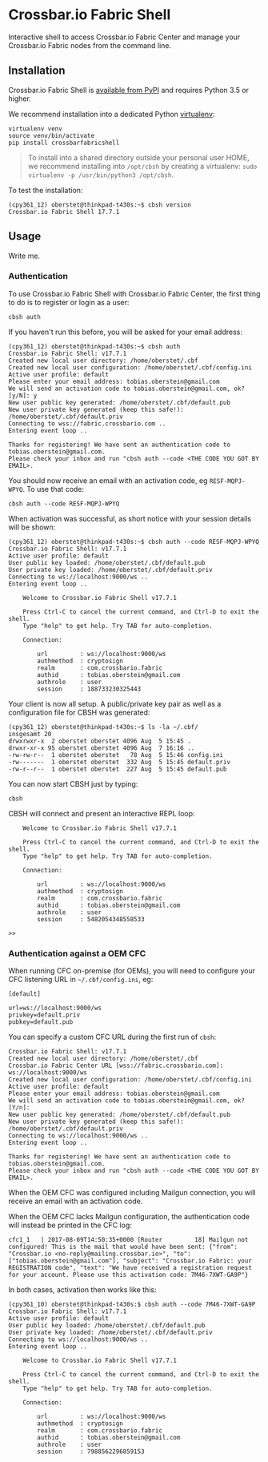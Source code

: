 # Crossbar.io Fabric Shell

Interactive shell to access Crossbar.io Fabric Center and manage your Crossbar.io Fabric nodes from the command line.

## Installation

Crossbar.io Fabric Shell is [available from PyPI](https://pypi.python.org/pypi/crossbarfabricshell) and requires Python 3.5 or higher.

We recommend installation into a dedicated Python [virtualenv](https://virtualenv.pypa.io/en/stable/):

```console
virtualenv venv
source venv/bin/activate
pip install crossbarfabricshell
```

> To install into a shared directory outside your personal user HOME, we recommend installing into `/opt/cbsh` by creating a virtualenv: `sudo virtualenv -p /usr/bin/python3 /opt/cbsh`.

To test the installation:

```consoleb
(cpy361_12) oberstet@thinkpad-t430s:~$ cbsh version
Crossbar.io Fabric Shell 17.7.1
```

## Usage

Write me.


### Authentication

To use Crossbar.io Fabric Shell with Crossbar.io Fabric Center, the first thing to do is to register or login as a user:

```console
cbsh auth
```

If you haven't run this before, you will be asked for your email address:

```console
(cpy361_12) oberstet@thinkpad-t430s:~$ cbsh auth
Crossbar.io Fabric Shell: v17.7.1
Created new local user directory: /home/oberstet/.cbf
Created new local user configuration: /home/oberstet/.cbf/config.ini
Active user profile: default
Please enter your email address: tobias.oberstein@gmail.com
We will send an activation code to tobias.oberstein@gmail.com, ok? [y/N]: y
New user public key generated: /home/oberstet/.cbf/default.pub
New user private key generated (keep this safe!): /home/oberstet/.cbf/default.priv
Connecting to wss://fabric.crossbario.com ..
Entering event loop ..

Thanks for registering! We have sent an authentication code to tobias.oberstein@gmail.com.
Please check your inbox and run "cbsh auth --code <THE CODE YOU GOT BY EMAIL>.
```

You should now receive an email with an activation code, eg `RESF-MQPJ-WPYQ`. To use that code:

```console
cbsh auth --code RESF-MQPJ-WPYQ
```

When activation was successful, as short notice with your session details will be shown:


```console
(cpy361_12) oberstet@thinkpad-t430s:~$ cbsh auth --code RESF-MQPJ-WPYQ
Crossbar.io Fabric Shell: v17.7.1
Active user profile: default
User public key loaded: /home/oberstet/.cbf/default.pub
User private key loaded: /home/oberstet/.cbf/default.priv
Connecting to ws://localhost:9000/ws ..
Entering event loop ..

    Welcome to Crossbar.io Fabric Shell v17.7.1

    Press Ctrl-C to cancel the current command, and Ctrl-D to exit the shell.
    Type "help" to get help. Try TAB for auto-completion.

    Connection:

        url         : ws://localhost:9000/ws
        authmethod  : cryptosign
        realm       : com.crossbario.fabric
        authid      : tobias.oberstein@gmail.com
        authrole    : user
        session     : 188733230325443
```

Your client is now all setup. A public/private key pair as well as a configuration file for CBSH was generated:

```console
(cpy361_12) oberstet@thinkpad-t430s:~$ ls -la ~/.cbf/
insgesamt 20
drwxrwxr-x  2 oberstet oberstet 4096 Aug  5 15:45 .
drwxr-xr-x 95 oberstet oberstet 4096 Aug  7 16:16 ..
-rw-rw-r--  1 oberstet oberstet   78 Aug  5 15:46 config.ini
-rw-------  1 oberstet oberstet  332 Aug  5 15:45 default.priv
-rw-r--r--  1 oberstet oberstet  227 Aug  5 15:45 default.pub
```

You can now start CBSH just by typing:

```console
cbsh
```

CBSH will connect and present an interactive REPL loop:

```
    Welcome to Crossbar.io Fabric Shell v17.7.1

    Press Ctrl-C to cancel the current command, and Ctrl-D to exit the shell.
    Type "help" to get help. Try TAB for auto-completion.

    Connection:

        url         : ws://localhost:9000/ws
        authmethod  : cryptosign
        realm       : com.crossbario.fabric
        authid      : tobias.oberstein@gmail.com
        authrole    : user
        session     : 5482054348558533

>>
```


### Authentication against a OEM CFC

When running CFC on-premise (for OEMs), you will need to configure your CFC listening URL in `~/.cbf/config.ini`, eg:

```
[default]

url=ws://localhost:9000/ws
privkey=default.priv
pubkey=default.pub
```

You can specify a custom CFC URL during the first run of `cbsh`:

```console
Crossbar.io Fabric Shell: v17.7.1
Created new local user directory: /home/oberstet/.cbf
Crossbar.io Fabric Center URL [wss://fabric.crossbario.com]: ws://localhost:9000/ws
Created new local user configuration: /home/oberstet/.cbf/config.ini
Active user profile: default
Please enter your email address: tobias.oberstein@gmail.com
We will send an activation code to tobias.oberstein@gmail.com, ok? [Y/n]:
New user public key generated: /home/oberstet/.cbf/default.pub
New user private key generated (keep this safe!): /home/oberstet/.cbf/default.priv
Connecting to ws://localhost:9000/ws ..
Entering event loop ..

Thanks for registering! We have sent an authentication code to tobias.oberstein@gmail.com.
Please check your inbox and run "cbsh auth --code <THE CODE YOU GOT BY EMAIL>.
```

When the OEM CFC was configured including Mailgun connection, you will receive an email with an activation code.

When the OEM CFC lacks Mailgun configuration, the authentication code will instead be printed in the CFC log:

```
cfc1_1   | 2017-08-09T14:50:35+0000 [Router         18] Mailgun not configured! This is the mail that would have been sent: {"from": "Crossbar.io <no-reply@mailing.crossbar.io>", "to": ["tobias.oberstein@gmail.com"], "subject": "Crossbar.io Fabric: your REGISTRATION code", "text": "We have received a registration request for your account. Please use this activation code: 7M46-7XWT-GA9P"}
```

In both cases, activation then works like this:


```console
(cpy361_10) oberstet@thinkpad-t430s:$ cbsh auth --code 7M46-7XWT-GA9P
Crossbar.io Fabric Shell: v17.7.1
Active user profile: default
User public key loaded: /home/oberstet/.cbf/default.pub
User private key loaded: /home/oberstet/.cbf/default.priv
Connecting to ws://localhost:9000/ws ..
Entering event loop ..

    Welcome to Crossbar.io Fabric Shell v17.7.1

    Press Ctrl-C to cancel the current command, and Ctrl-D to exit the shell.
    Type "help" to get help. Try TAB for auto-completion.

    Connection:

        url         : ws://localhost:9000/ws
        authmethod  : cryptosign
        realm       : com.crossbario.fabric
        authid      : tobias.oberstein@gmail.com
        authrole    : user
        session     : 7988562296859153

```
